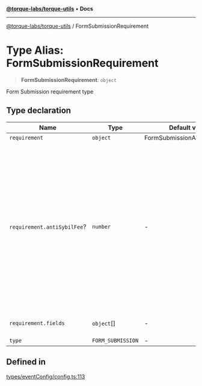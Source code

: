 [**@torque-labs/torque-utils**](../README.md) • **Docs**

***

[@torque-labs/torque-utils](../README.md) / FormSubmissionRequirement

# Type Alias: FormSubmissionRequirement

> **FormSubmissionRequirement**: `object`

Form Submission requirement type

## Type declaration

| Name | Type | Default value | Description | Defined in |
| ------ | ------ | ------ | ------ | ------ |
| `requirement` | `object` | FormSubmissionActionSchema | - | [types/eventConfig/config.ts:107](https://github.com/torque-labs/torque-utils/blob/c76fb4101d477d1e8e6fb4f5de7a277964527c27/types/eventConfig/config.ts#L107) |
| `requirement.antiSybilFee`? | `number` | - | Require anti-sybil fee for the form submission. If true, the user must pay a transaction fee to complete the requirement. Otherwise, the form submission will be completed and validated with a signature. | [types/eventConfig/requirements.ts:309](https://github.com/torque-labs/torque-utils/blob/c76fb4101d477d1e8e6fb4f5de7a277964527c27/types/eventConfig/requirements.ts#L309) |
| `requirement.fields` | `object`[] | - | The fields to collect from the user | [types/eventConfig/requirements.ts:303](https://github.com/torque-labs/torque-utils/blob/c76fb4101d477d1e8e6fb4f5de7a277964527c27/types/eventConfig/requirements.ts#L303) |
| `type` | `FORM_SUBMISSION` | - | - | [types/eventConfig/config.ts:106](https://github.com/torque-labs/torque-utils/blob/c76fb4101d477d1e8e6fb4f5de7a277964527c27/types/eventConfig/config.ts#L106) |

## Defined in

[types/eventConfig/config.ts:113](https://github.com/torque-labs/torque-utils/blob/c76fb4101d477d1e8e6fb4f5de7a277964527c27/types/eventConfig/config.ts#L113)
